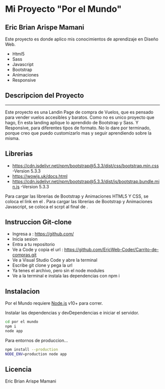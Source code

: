 # Mi Proyecto "Por el Mundo"
## Eric Brian Arispe Mamani

Este proyecto es donde aplico mis conocimientos de aprendizaje en Diseño Web.

- Html5
- Sass
- Javascript
- Bootstrap
- Animaciones
- Responsive

## Descripcion del Proyecto
***
Este proyecto es una Landin Page de compra de Vuelos, que es pensado para vender vuelos accesibles y baratos.
Como no es unico proyecto que hago, En esta landing aplique lo aprendido de Bootstrap y Sass.
Y Responsive, para diferentes tipos de formato.
No lo dare por terminado, porque creo que puedo customizarlo mas y seguir aprendiendo sobre la misma.

## Librerias

- https://cdn.jsdelivr.net/npm/bootstrap@5.3.3/dist/css/bootstrap.min.css -Version 5.3.3
- https://wowjs.uk/docs.html
- https://cdn.jsdelivr.net/npm/bootstrap@5.3.3/dist/js/bootstrap.bundle.min.js -Version 5.3.3

Para cargar las librerias de Bootstrap y Animaciones HTML5 Y CSS, se coloca el link en el <head></head>.
Para cargar las librerias de Bootstrap y Animaciones Javascript, se coloca el scrpt al final de <body></body>.

## Instruccion Git-clone

- Ingresa a : https://github.com/
- Inicia sesion
- Entra a tu repositorio
- Ve a Code y copia el url : https://github.com/EricWeb-Coder/Carrito-de-compras.git
- Ve a Visual Studio Code y abre la terminal
- Escribe git clone y pega la url
- Ya tenes el archivo, pero sin el node modules
- Ve a la terminal e instala las dependencias con npm i

## Instalacion

Por el Mundo requiere [Node.js](https://nodejs.org/) v10+ para correr.

Instalar las dependencias y devDependencias e iniciar el servidor.

```sh
cd por el mundo
npm i
node app
```

Para entornos de produccion...

```sh
npm install --production
NODE_ENV=production node app
```

## Licencia

Eric Brian Arispe Mamani
